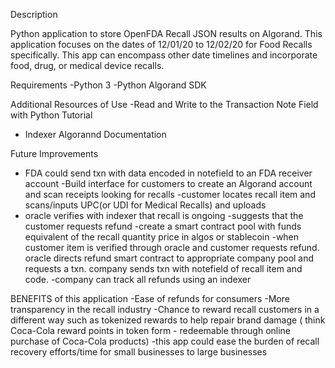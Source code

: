 Description

Python application to store OpenFDA Recall JSON results on Algorand. This application focuses on the dates of 12/01/20 to 12/02/20 for Food Recalls specifically. This app can encompass other date timelines and incorporate food, drug, or medical device recalls.

Requirements
-Python 3
-Python Algorand SDK

Additional Resources of Use
-Read and Write to the Transaction Note Field with Python Tutorial

- Indexer Algorannd Documentation

Future Improvements

- FDA could send txn with data encoded in notefield to an FDA receiver account
  -Build interface for customers to create an Algorand account and scan receipts looking for recalls
  -customer locates recall item and scans/inputs UPC(or UDI for Medical Recalls) and uploads
- oracle verifies with indexer that recall is ongoing
  -suggests that the customer requests refund
  -create a smart contract pool with funds equivalent of the recall quantity price in algos or stablecoin
  -when customer item is verified through oracle and customer requests refund. oracle directs refund smart contract to appropriate company pool and requests a txn. company sends txn with notefield of recall item and code.
  -company can track all refunds using an indexer

BENEFITS of this application
-Ease of refunds for consumers
-More transparency in the recall industry
-Chance to reward recall customers in a different way such as tokenized rewards to help repair brand damage ( think Coca-Cola reward points in token form - redeemable through
online purchase of Coca-Cola products)
-this app could ease the burden of recall recovery efforts/time for small businesses to large businesses
